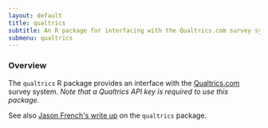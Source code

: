 ```yaml
---
layout: default	
title: qualtrics
subtitle: An R package for interfacing with the Qualtrics.com survey system
submenu: qualtrics
---
```


### Overview

The `qualtrics` R package provides an interface with the [Qualtrics.com](http://qualtrics.com) survey system. *Note that a Qualtrics API key is required to use this package.*


See also [Jason French's write up](http://gradstudents.wcas.northwestern.edu/~jaf502/blog/2012/03/27/integrating-r-and-qualtrics/) on the `qualtrics` package.
